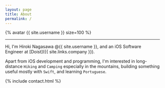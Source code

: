 ```yaml
---
layout: page
title: About
permalink: /
---
```


{% avatar {{ site.username }} size=100 %}

---

Hi, I'm Hiroki Nagasawa @{{ site.username }}, and an iOS Software Engineer at [Doist]({{ site.links.company }}).

Apart from iOS development and programming, I'm interested in long-distance `Hiking` and `Camping` especially in the  mountains, building something useful mostly with `Swift`, and learning `Portuguese`.

{% include contact.html %}